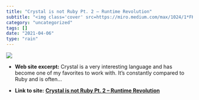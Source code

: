 ```yaml
---
title: "Crystal is not Ruby Pt. 2 – Runtime Revolution"
subtitle: "<img class='cover' src=https://miro.medium.com/max/1024/1*FKeVrXDNC7Nnq5uD70YX8Q.jpeg>"
category: "uncategorized"
tags: []
date: "2021-04-06"
type: "rain"
---
```

<img class="cover" src=https://miro.medium.com/max/1024/1*FKeVrXDNC7Nnq5uD70YX8Q.jpeg>



* **Web site excerpt:** Crystal is a very interesting language and has become one of my favorites to work with. It’s constantly compared to Ruby and is often…

* **Link to site:** **[Crystal is not Ruby Pt. 2 – Runtime Revolution](https://revs.runtime-revolution.com/crystal-is-not-ruby-pt-2-7c3d988aa9a1?source=userActivityShare-d383785221d0-1529896500)**